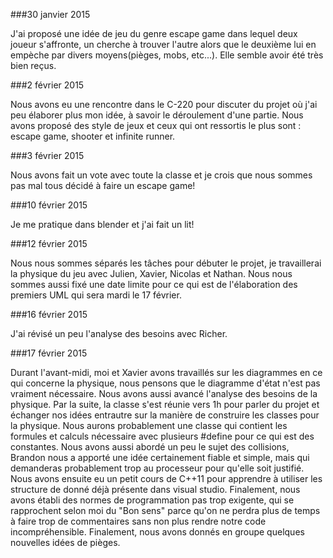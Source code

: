 ###30 janvier 2015

J'ai proposé une idée de jeu du genre escape game dans lequel deux joueur s'affronte, un cherche à trouver l'autre alors que le deuxième lui en empèche par divers moyens(pièges, mobs, etc...). Elle semble avoir été très bien reçus.

###2 février 2015

Nous avons eu une rencontre dans le C-220 pour discuter du projet où j'ai peu élaborer plus mon idée, à savoir le déroulement d'une partie. Nous avons proposé des style de jeux et ceux qui ont ressortis le plus sont : escape game, shooter et infinite runner.


###3 février 2015

Nous avons fait un vote avec toute la classe et je crois que nous sommes pas mal tous décidé à faire un escape game!

###10 février 2015

Je me pratique dans blender et j'ai fait un lit!

###12 février 2015

Nous nous sommes séparés les tâches pour débuter le projet, je travaillerai la physique du jeu avec Julien, Xavier, Nicolas et Nathan. Nous nous sommes aussi fixé une date limite pour ce qui est de l'élaboration des premiers UML qui sera mardi le 17 février.

###16 février 2015

J'ai révisé un peu l'analyse des besoins avec Richer.

###17 février 2015

Durant l'avant-midi, moi et Xavier avons travaillés sur les diagrammes en ce qui concerne la physique, nous pensons que le diagramme d'état n'est pas vraiment nécessaire. Nous avons aussi avancé l'analyse des besoins de la physique. Par la suite, la classe s'est réunie vers 1h pour parler du projet et échanger nos idées entrautre sur la manière de construire les classes pour la physique. Nous aurons probablement une classe qui contient les formules et calculs nécessaire avec plusieurs #define pour ce qui est des constantes. Nous avons aussi abordé un peu le sujet des collisions, Brandon nous a apporté une idée certainement fiable et simple, mais qui demanderas probablement trop au processeur pour qu'elle soit justifié. Nous avons ensuite eu un petit cours de C++11 pour apprendre à utiliser les structure de donné déjà présente dans visual studio. Finalement, nous avons établi des normes de programmation pas trop exigente, qui se rapprochent selon moi du "Bon sens" parce qu'on ne perdra plus de temps à faire trop de commentaires sans non plus rendre notre code incompréhensible. Finalement, nous avons donnés en groupe quelques nouvelles idées de pièges.